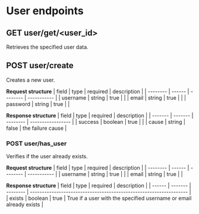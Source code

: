 # User endpoints
## GET user/get/<user_id>
Retrieves the specified user data.

## POST user/create
Creates a new user.

**Request structure**
| field    | type   | required | description |
| -------- | ------ | -------- | ----------- |
| username | string | true     |             |
| email    | string | true     |             |
| password | string | true     |             |

**Response structure**
| field   | type    | required | description       |
| ------- | ------- | -------- | ----------------- |
| success | boolean | true     |                   |
| cause   | string  | false    | the failure cause |

### POST user/has_user
Verifies if the user already exists.

**Request structure**
| field    | type   | required | description |
| -------- | ------ | -------- | ----------- |
| username | string | true     |             |
| email    | string | true     |             |

**Response structure**
| field  | type    | required | description                                                        |
| ------ | ------- | -------- | ------------------------------------------------------------------ |
| exists | boolean | true     | True if a user with the specified username or email already exists |